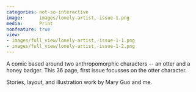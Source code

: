 ```yaml
---
categories: not-so-interactive
image:      images/lonely-artist,-issue-1.png
media:      Print
nonfeature: true
view:
- images/full_view/lonely-artist,-issue-1-1.png
- images/full_view/lonely-artist,-issue-1-2.png
---
```

A comic based around two anthropomorphic characters -- an otter and a honey
badger. This 36 page, first issue focusses on the otter character.

Stories, layout, and illustration work by Mary Guo and me.
